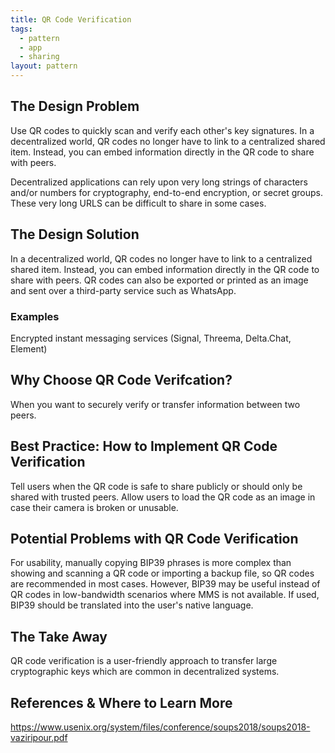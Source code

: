```yaml
---
title: QR Code Verification
tags:
  - pattern
  - app
  - sharing
layout: pattern
---
```


## The Design Problem

Use QR codes to quickly scan and verify each other's key signatures. In a decentralized world, QR codes no longer have to link to a centralized shared item.
Instead, you can embed information directly in the QR code to share with peers.

Decentralized applications can rely upon very long strings of characters and/or numbers for cryptography, end-to-end encryption, or secret groups.
These very long URLS can be difficult to share in some cases.

## The Design Solution

In a decentralized world, QR codes no longer have to link to a centralized shared item. Instead, you can embed information directly in the QR code to share with peers. QR codes can also be exported or printed as an image and sent over a third-party service such as WhatsApp.

### Examples

Encrypted instant messaging services (Signal, Threema, Delta.Chat, Element)

## Why Choose QR Code Verifcation?

When you want to securely verify or transfer information between two peers.

## Best Practice: How to Implement QR Code Verification

Tell users when the QR code is safe to share publicly or should only be shared with trusted peers.
Allow users to load the QR code as an image in case their camera is broken or unusable.

## Potential Problems with QR Code Verification

For usability, manually copying BIP39 phrases is more complex than showing and scanning a QR code or importing a backup file, so QR codes are recommended
in most cases. However, BIP39 may be useful instead of QR codes in low-bandwidth scenarios where MMS is not available. If used, BIP39 should be translated into the user's native language.

## The Take Away

QR code verification is a user-friendly approach to transfer large cryptographic keys which are common in decentralized systems.

## References & Where to Learn More

https://www.usenix.org/system/files/conference/soups2018/soups2018-vaziripour.pdf
